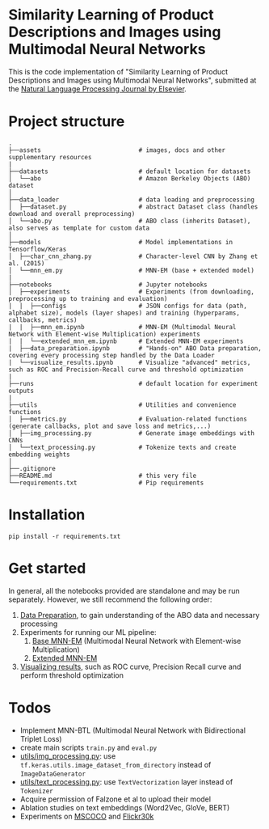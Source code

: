 # Similarity Learning of Product Descriptions and Images using Multimodal Neural Networks

This is the code implementation of "Similarity Learning of Product Descriptions and Images using Multimodal Neural Networks", submitted at the [Natural Language Processing Journal by Elsevier](https://www.sciencedirect.com/journal/natural-language-processing-journal).

# Project structure

    .
    ├──assets                           # images, docs and other supplementary resources
    |
    ├──datasets                         # default location for datasets
    │  └──abo                           # Amazon Berkeley Objects (ABO) dataset
    │
    ├──data_loader                      # data loading and preprocessing
    │  ├──dataset.py                    # abstract Dataset class (handles download and overall preprocessing)
    │  └──abo.py                        # ABO class (inherits Dataset), also serves as template for custom data
    │
    ├──models                           # Model implementations in Tensorflow/Keras
    │  ├──char_cnn_zhang.py             # Character-level CNN by Zhang et al. (2015)
    │  └──mnn_em.py                     # MNN-EM (base + extended model)
    |
    ├──notebooks                        # Jupyter notebooks
    │  ├──experiments                   # Experiments (from downloading, preprocessing up to training and evaluation)
    |  |  ├──configs                    # JSON configs for data (path, alphabet size), models (layer shapes) and training (hyperparams, callbacks, metrics)
    |  |  ├──mnn_em.ipynb               # MNN-EM (Multimodal Neural Network with Element-wise Multiplication) experiments
    |  |  └──extended_mnn_em.ipynb      # Extended MNN-EM experiments
    |  ├──data_preparation.ipynb        # "Hands-on" ABO Data preparation, covering every processing step handled by the Data Loader
    |  └──visualize_results.ipynb       # Visualize "advanced" metrics, such as ROC and Precision-Recall curve and threshold optimization
    |
    ├──runs                             # default location for experiment outputs
    |
    ├──utils                            # Utilities and convenience functions
    │  ├──metrics.py                    # Evaluation-related functions (generate callbacks, plot and save loss and metrics,...)
    │  ├──img_processing.py             # Generate image embeddings with CNNs
    │  └──text_processing.py            # Tokenize texts and create embedding weights
    │
    ├──.gitignore
    ├──README.md                        # this very file
    └──requirements.txt                 # Pip requirements

# Installation
```
pip install -r requirements.txt
```

# Get started
In general, all the notebooks provided are standalone and may be run separately. However, we still recommend the following order:
1. [Data Preparation](./notebooks/data_preparation.ipynb), to gain understanding of the ABO data and necessary processing
2. Experiments for running our ML pipeline:
    1. [Base MNN-EM](./notebooks/experiments/mnn_em.ipynb) (Multimodal Neural Network with Element-wise Multiplication)
    2. [Extended MNN-EM](./notebooks/experiments/extended_mnn_em.ipynb)
3. [Visualizing results](./notebooks/visualize_results.ipynb), such as ROC curve, Precision Recall curve and perform threshold optimization

# Todos
* Implement MNN-BTL (Multimodal Neural Network with Bidirectional Triplet Loss)
* create main scripts `train.py` and `eval.py`
* [utils/img_processing.py](./utils/img_processing.py): use `tf.keras.utils.image_dataset_from_directory` instead of `ImageDataGenerator`
* [utils/text_processing.py](./utils/text_processing.py): use `TextVectorization` layer instead of `Tokenizer`
* Acquire permission of Falzone et al to upload their model
* Ablation studies on text embeddings (Word2Vec, GloVe, BERT)
* Experiments on [MSCOCO](https://cocodataset.org/) and [Flickr30k](https://www.kaggle.com/datasets/hsankesara/flickr-image-dataset)